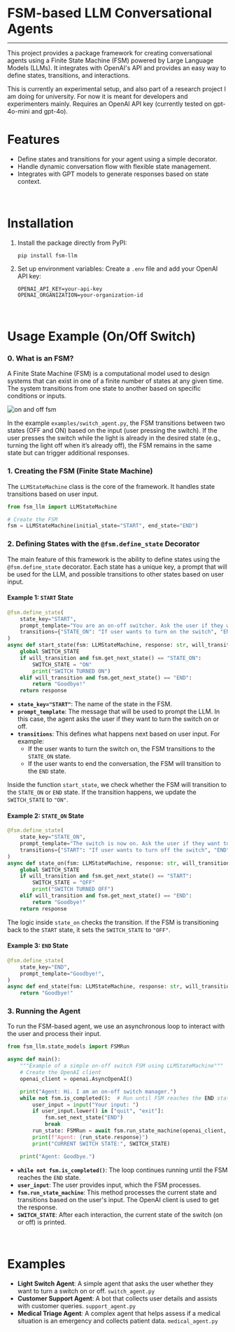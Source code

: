 <span style="font-size: 30px; font-weight: bold;">FSM-based LLM Conversational Agents</span>

---

This project provides a package framework for creating conversational agents using a Finite State Machine (FSM) powered by Large Language Models (LLMs). It integrates with OpenAI's API and provides an easy way to define states, transitions, and interactions.

This is currently an experimental setup, and also part of a research project I am doing for university. For now it is meant for developers and experimenters mainly. Requires an OpenAI API key (currently tested on gpt-4o-mini and gpt-4o).


# Features

- Define states and transitions for your agent using a simple decorator.
- Handle dynamic conversation flow with flexible state management.
- Integrates with GPT models to generate responses based on state context.

<br/>

# Installation

1. Install the package directly from PyPI:
   ```
   pip install fsm-llm
   ```


2. Set up environment variables:
   Create a `.env` file and add your OpenAI API key:
     ```
     OPENAI_API_KEY=your-api-key
     OPENAI_ORGANIZATION=your-organization-id
     ```
<br/>

# Usage Example (On/Off Switch)

### 0. What is an FSM?
A Finite State Machine (FSM) is a computational model used to design systems that can exist in one of a finite number of states at any given time. The system transitions from one state to another based on specific conditions or inputs.

![on and off fsm](https://github.com/user-attachments/assets/a804de3d-47c4-4b02-a461-4f95340eab9f)

In the example ```examples/switch_agent.py```, the FSM transitions between two states (OFF and ON) based on the input (user pressing the switch). If the user presses the switch while the light is already in the desired state (e.g., turning the light off when it’s already off), the FSM remains in the same state but can trigger additional responses.




### 1. **Creating the FSM (Finite State Machine)**
The `LLMStateMachine` class is the core of the framework. It handles state transitions based on user input.
```python
from fsm_llm import LLMStateMachine

# Create the FSM
fsm = LLMStateMachine(initial_state="START", end_state="END")
```


### 2. **Defining States with the `@fsm.define_state` Decorator**

The main feature of this framework is the ability to define states using the `@fsm.define_state` decorator. Each state has a unique key, a prompt that will be used for the LLM, and possible transitions to other states based on user input.

#### Example 1: `START` State

```python
@fsm.define_state(
    state_key="START",
    prompt_template="You are an on-off switcher. Ask the user if they want to turn the switch on or off.",
    transitions={"STATE_ON": "If user wants to turn on the switch", "END": "If user wants to end the conversation"},
)
async def start_state(fsm: LLMStateMachine, response: str, will_transition: bool):
    global SWITCH_STATE
    if will_transition and fsm.get_next_state() == "STATE_ON":
        SWITCH_STATE = "ON"
        print("SWITCH TURNED ON")
    elif will_transition and fsm.get_next_state() == "END":
        return "Goodbye!"
    return response
```

- **`state_key="START"`**: The name of the state in the FSM.
- **`prompt_template`**: The message that will be used to prompt the LLM. In this case, the agent asks the user if they want to turn the switch on or off.
- **`transitions`**: This defines what happens next based on user input. For example:
  - If the user wants to turn the switch on, the FSM transitions to the `STATE_ON` state.
  - If the user wants to end the conversation, the FSM will transition to the `END` state.

Inside the function `start_state`, we check whether the FSM will transition to the `STATE_ON` or `END` state. If the transition happens, we update the `SWITCH_STATE` to `"ON"`.

#### Example 2: `STATE_ON` State

```python
@fsm.define_state(
    state_key="STATE_ON",
    prompt_template="The switch is now on. Ask the user if they want to turn off the switch or end the conversation.",
    transitions={"START": "If user wants to turn off the switch", "END": "If user wants to end the conversation"},
)
async def state_on(fsm: LLMStateMachine, response: str, will_transition: bool):
    global SWITCH_STATE
    if will_transition and fsm.get_next_state() == "START":
        SWITCH_STATE = "OFF"
        print("SWITCH TURNED OFF")
    elif will_transition and fsm.get_next_state() == "END":
        return "Goodbye!"
    return response
```

The logic inside `state_on` checks the transition. If the FSM is transitioning back to the `START` state, it sets the `SWITCH_STATE` to `"OFF"`.

#### Example 3: `END` State

```python
@fsm.define_state(
    state_key="END",
    prompt_template="Goodbye!",
)
async def end_state(fsm: LLMStateMachine, response: str, will_transition: bool):
    return "Goodbye!"
```


### 3. **Running the Agent**

To run the FSM-based agent, we use an asynchronous loop to interact with the user and process their input.
```python
from fsm_llm.state_models import FSMRun
```

```python
async def main():
    """Example of a simple on-off switch FSM using LLMStateMachine"""
    # Create the OpenAI client
    openai_client = openai.AsyncOpenAI()

    print("Agent: Hi. I am an on-off switch manager.")
    while not fsm.is_completed():  # Run until FSM reaches the END state
        user_input = input("Your input: ")
        if user_input.lower() in ["quit", "exit"]:
            fsm.set_next_state("END")
            break
        run_state: FSMRun = await fsm.run_state_machine(openai_client, user_input=user_input)
        print(f"Agent: {run_state.response}")
        print("CURRENT SWITCH STATE:", SWITCH_STATE)

    print("Agent: Goodbye.")
```

- **`while not fsm.is_completed()`**: The loop continues running until the FSM reaches the `END` state.
- **`user_input`**: The user provides input, which the FSM processes.
- **`fsm.run_state_machine`**: This method processes the current state and transitions based on the user's input. The OpenAI client is used to get the response.
- **`SWITCH_STATE`**: After each interaction, the current state of the switch (on or off) is printed.



<br/>

# Examples

- **Light Switch Agent**: A simple agent that asks the user whether they want to turn a switch on or off. ```switch_agent.py```
- **Customer Support Agent**: A bot that collects user details and assists with customer queries. ```support_agent.py```
- **Medical Triage Agent**: A complex agent that helps assess if a medical situation is an emergency and collects patient data. ```medical_agent.py```

<!-- ## Contributing
Feel free to fork, star, and create pull requests. Contributions are welcome! -->
